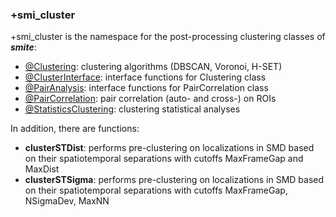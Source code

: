 ### +smi_cluster

+smi_cluster is the namespace for the post-processing clustering classes of
***smite***:
- [@Clustering](@Clustering/README.md):
  clustering algorithms (DBSCAN, Voronoi, H-SET)
- [@ClusterInterface](@ClusterInterface/README.md): 
  interface functions for Clustering class
- [@PairAnalysis](@PairAnalysis/README.md): 
  interface functions for PairCorrelation class
- [@PairCorrelation](@PairCorrelation/README.md): 
  pair correlation (auto- and cross-) on ROIs
- [@StatisticsClustering](@StatisticsClustering/README.md): 
  clustering statistical analyses

In addition, there are functions:
- **clusterSTDist**: performs pre-clustering on localizations in SMD based
  on their spatiotemporal separations with cutoffs MaxFrameGap and MaxDist
- **clusterSTSigma**: performs pre-clustering on localizations in SMD based
  on their spatiotemporal separations with cutoffs MaxFrameGap, NSigmaDev, MaxNN
